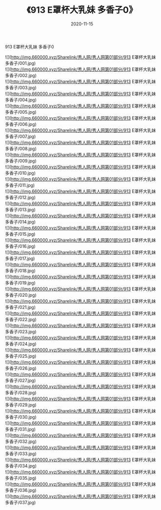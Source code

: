 ﻿---
layout: post
title:  《913 E罩杯大乳妹 多香子0》
date:   2020-11-15
img: http://img.660000.xyz/Sharelink/秀人网/秀人网第01部分/913 E罩杯大乳妹 多香子0/000.jpg
categories: [美女, 清纯, 唯美]
---

913 E罩杯大乳妹 多香子0

  ![](http://img.660000.xyz/Sharelink/秀人网/秀人网第01部分/913 E罩杯大乳妹 多香子/001.jpg) <br> ![](http://img.660000.xyz/Sharelink/秀人网/秀人网第01部分/913 E罩杯大乳妹 多香子/002.jpg) <br> ![](http://img.660000.xyz/Sharelink/秀人网/秀人网第01部分/913 E罩杯大乳妹 多香子/003.jpg) <br> ![](http://img.660000.xyz/Sharelink/秀人网/秀人网第01部分/913 E罩杯大乳妹 多香子/004.jpg) <br> ![](http://img.660000.xyz/Sharelink/秀人网/秀人网第01部分/913 E罩杯大乳妹 多香子/005.jpg) <br> ![](http://img.660000.xyz/Sharelink/秀人网/秀人网第01部分/913 E罩杯大乳妹 多香子/006.jpg) <br> ![](http://img.660000.xyz/Sharelink/秀人网/秀人网第01部分/913 E罩杯大乳妹 多香子/007.jpg) <br> ![](http://img.660000.xyz/Sharelink/秀人网/秀人网第01部分/913 E罩杯大乳妹 多香子/008.jpg) <br> ![](http://img.660000.xyz/Sharelink/秀人网/秀人网第01部分/913 E罩杯大乳妹 多香子/009.jpg) <br> ![](http://img.660000.xyz/Sharelink/秀人网/秀人网第01部分/913 E罩杯大乳妹 多香子/010.jpg) <br> ![](http://img.660000.xyz/Sharelink/秀人网/秀人网第01部分/913 E罩杯大乳妹 多香子/011.jpg) <br> ![](http://img.660000.xyz/Sharelink/秀人网/秀人网第01部分/913 E罩杯大乳妹 多香子/012.jpg) <br> ![](http://img.660000.xyz/Sharelink/秀人网/秀人网第01部分/913 E罩杯大乳妹 多香子/013.jpg) <br> ![](http://img.660000.xyz/Sharelink/秀人网/秀人网第01部分/913 E罩杯大乳妹 多香子/014.jpg) <br> ![](http://img.660000.xyz/Sharelink/秀人网/秀人网第01部分/913 E罩杯大乳妹 多香子/015.jpg) <br> ![](http://img.660000.xyz/Sharelink/秀人网/秀人网第01部分/913 E罩杯大乳妹 多香子/016.jpg) <br> ![](http://img.660000.xyz/Sharelink/秀人网/秀人网第01部分/913 E罩杯大乳妹 多香子/017.jpg) <br> ![](http://img.660000.xyz/Sharelink/秀人网/秀人网第01部分/913 E罩杯大乳妹 多香子/018.jpg) <br> ![](http://img.660000.xyz/Sharelink/秀人网/秀人网第01部分/913 E罩杯大乳妹 多香子/019.jpg) <br> ![](http://img.660000.xyz/Sharelink/秀人网/秀人网第01部分/913 E罩杯大乳妹 多香子/020.jpg) <br> ![](http://img.660000.xyz/Sharelink/秀人网/秀人网第01部分/913 E罩杯大乳妹 多香子/021.jpg) <br> ![](http://img.660000.xyz/Sharelink/秀人网/秀人网第01部分/913 E罩杯大乳妹 多香子/022.jpg) <br> ![](http://img.660000.xyz/Sharelink/秀人网/秀人网第01部分/913 E罩杯大乳妹 多香子/023.jpg) <br> ![](http://img.660000.xyz/Sharelink/秀人网/秀人网第01部分/913 E罩杯大乳妹 多香子/024.jpg) <br> ![](http://img.660000.xyz/Sharelink/秀人网/秀人网第01部分/913 E罩杯大乳妹 多香子/025.jpg) <br> ![](http://img.660000.xyz/Sharelink/秀人网/秀人网第01部分/913 E罩杯大乳妹 多香子/026.jpg) <br> ![](http://img.660000.xyz/Sharelink/秀人网/秀人网第01部分/913 E罩杯大乳妹 多香子/027.jpg) <br> ![](http://img.660000.xyz/Sharelink/秀人网/秀人网第01部分/913 E罩杯大乳妹 多香子/028.jpg) <br> ![](http://img.660000.xyz/Sharelink/秀人网/秀人网第01部分/913 E罩杯大乳妹 多香子/029.jpg) <br> ![](http://img.660000.xyz/Sharelink/秀人网/秀人网第01部分/913 E罩杯大乳妹 多香子/030.jpg) <br> ![](http://img.660000.xyz/Sharelink/秀人网/秀人网第01部分/913 E罩杯大乳妹 多香子/031.jpg) <br> ![](http://img.660000.xyz/Sharelink/秀人网/秀人网第01部分/913 E罩杯大乳妹 多香子/032.jpg) <br> ![](http://img.660000.xyz/Sharelink/秀人网/秀人网第01部分/913 E罩杯大乳妹 多香子/033.jpg) <br> ![](http://img.660000.xyz/Sharelink/秀人网/秀人网第01部分/913 E罩杯大乳妹 多香子/034.jpg) <br> ![](http://img.660000.xyz/Sharelink/秀人网/秀人网第01部分/913 E罩杯大乳妹 多香子/035.jpg) <br> ![](http://img.660000.xyz/Sharelink/秀人网/秀人网第01部分/913 E罩杯大乳妹 多香子/036.jpg) <br> ![](http://img.660000.xyz/Sharelink/秀人网/秀人网第01部分/913 E罩杯大乳妹 多香子/037.jpg) <br>
